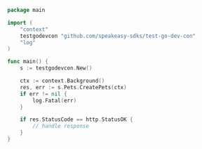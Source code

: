 <!-- Start SDK Example Usage -->


```go
package main

import (
	"context"
	testgodevcon "github.com/speakeasy-sdks/test-go-dev-con"
	"log"
)

func main() {
	s := testgodevcon.New()

	ctx := context.Background()
	res, err := s.Pets.CreatePets(ctx)
	if err != nil {
		log.Fatal(err)
	}

	if res.StatusCode == http.StatusOK {
		// handle response
	}
}

```
<!-- End SDK Example Usage -->